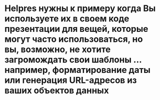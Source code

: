 
# Helpres нужны к примеру когда Вы используете их в своем коде презентации для вещей, которые могут часто использоваться, но вы, возможно, не хотите загромождать свои шаблоны ... например, форматирование даты или генерация URL-адресов из ваших объектов данных